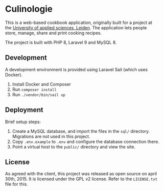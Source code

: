 # Culinologie

This is a web-based cookbook application, originally built for a project at the 
[University of applied sciences, Leiden](http://www.hsleiden.nl/informatica).
The application lets people store, manage, share and print cooking recipes.

The project is built with PHP 8, Laravel 9 and MySQL 8.

## Development

A development environment is provided using Laravel Sail (which uses Docker).

1. Install Docker and Composer
2. Run `composer install`
3. Run `./vendor/bin/sail up`

## Deployment

Brief setup steps:

1. Create a MySQL database, and import the files in the `sql/` directory. Migrations are not used in this project.
2. Copy `.env.example` to `.env` and configure the database connection there.
3. Point a virtual host to the `public/` directory and view the site.

## License

As agreed with the client, this project was released as open source on april 30th,
2015. It is licensed under the GPL v2 license. Refer to the `LICENSE.txt` file for this.
